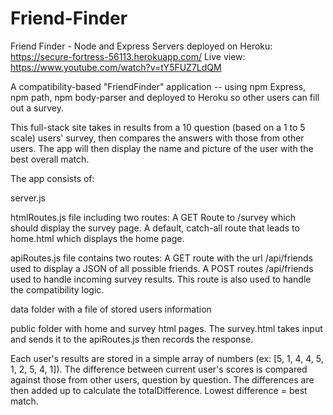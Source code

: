# Friend-Finder
Friend Finder - Node and Express Servers deployed on Heroku: https://secure-fortress-56113.herokuapp.com/ 
Live view: https://www.youtube.com/watch?v=tY5FUZ7LdQM

A compatibility-based "FriendFinder" application -- using npm Express, npm path, npm body-parser and deployed to Heroku so other users can fill out a survey.

This full-stack site takes in results from a 10 question (based on a 1 to 5 scale) users' survey, then compares the answers with those from other users. The app will then display the name and picture of the user with the best overall match.

The app consists of:

server.js

htmlRoutes.js file including two routes:
    A GET Route to /survey which should display the survey page.
    A default, catch-all route that leads to home.html which displays the home page. 

apiRoutes.js file contains two routes:
    A GET route with the url /api/friends used to display a JSON of all possible friends.
    A POST routes /api/friends used to handle incoming survey results. This route is also used to handle the compatibility logic.

data folder with a file of stored users information

public folder with home and survey html pages.  The survey.html takes input and sends it to the apiRoutes.js then records the response.   
    
Each user's results are stored in a simple array of numbers (ex: [5, 1, 4, 4, 5, 1, 2, 5, 4, 1]). The difference between current user's scores is compared against those from other users, question by question. The differences are then added up to calculate the totalDifference.  Lowest difference = best match.





